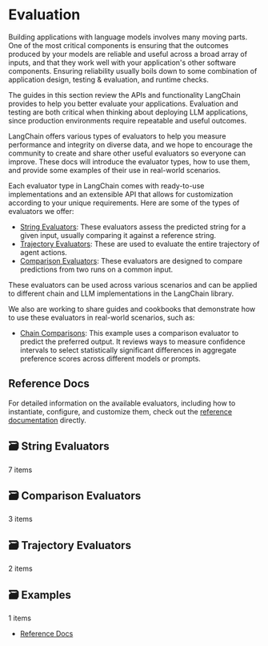 # Evaluation

Building applications with language models involves many moving parts. One of the most critical components is ensuring that the outcomes produced by your models are reliable and useful across a broad array of inputs, and that they work well with your application's other software components. Ensuring reliability usually boils down to some combination of application design, testing & evaluation, and runtime checks.

The guides in this section review the APIs and functionality LangChain provides to help you better evaluate your applications. Evaluation and testing are both critical when thinking about deploying LLM applications, since production environments require repeatable and useful outcomes.

LangChain offers various types of evaluators to help you measure performance and integrity on diverse data, and we hope to encourage the community to create and share other useful evaluators so everyone can improve. These docs will introduce the evaluator types, how to use them, and provide some examples of their use in real-world scenarios.

Each evaluator type in LangChain comes with ready-to-use implementations and an extensible API that allows for customization according to your unique requirements. Here are some of the types of evaluators we offer:

- [String Evaluators](/docs/guides/evaluation/string/): These evaluators assess the predicted string for a given input, usually comparing it against a reference string.
- [Trajectory Evaluators](/docs/guides/evaluation/trajectory/): These are used to evaluate the entire trajectory of agent actions.
- [Comparison Evaluators](/docs/guides/evaluation/comparison/): These evaluators are designed to compare predictions from two runs on a common input.

These evaluators can be used across various scenarios and can be applied to different chain and LLM implementations in the LangChain library.

We also are working to share guides and cookbooks that demonstrate how to use these evaluators in real-world scenarios, such as:

- [Chain Comparisons](/docs/guides/evaluation/examples/comparisons): This example uses a comparison evaluator to predict the preferred output. It reviews ways to measure confidence intervals to select statistically significant differences in aggregate preference scores across different models or prompts.

## Reference Docs[​](#reference-docs "Direct link to Reference Docs")

For detailed information on the available evaluators, including how to instantiate, configure, and customize them, check out the [reference documentation](https://api.python.langchain.com/en/latest/api_reference.html#module-langchain.evaluation) directly.

## 🗃️ String Evaluators

7 items

## 🗃️ Comparison Evaluators

3 items

## 🗃️ Trajectory Evaluators

2 items

## 🗃️ Examples

1 items

- [Reference Docs](#reference-docs)
